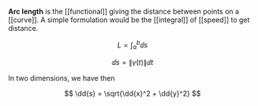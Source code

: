 **Arc length** is the [[functional]] giving the distance between points on a [[curve]]. A simple formulation would be the [[integral]] of [[speed]] to get distance.

$$
L = \int_a^b \dd{s}
$$

$$
\dd{s} = \lVert \dot{\gamma}(t) \rVert \dd{t}
$$

In two dimensions, we have then

$$
\dd{s} = \sqrt{\dd{x}^2 + \dd{y}^2}
$$